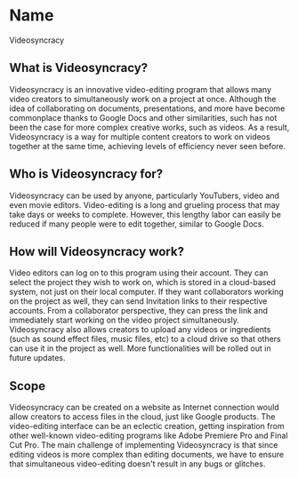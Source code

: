 # Name
Videosyncracy

## What is Videosyncracy?
Videosyncracy is an innovative video-editing program that allows many video creators to simultaneously work on a project at once. Although the idea of collaborating on documents, presentations, and more have become commonplace thanks to Google Docs and other similarities, such has not been the case for more complex creative works, such as videos. As a result, Videosyncracy is a way for multiple content creators to work on videos together at the same time, achieving levels of efficiency never seen before.

## Who is Videosyncracy for?
Videosyncracy can be used by anyone, particularly YouTubers, video and even movie editors. Video-editing is a long and grueling process that may take days or weeks to complete. However, this lengthy labor can easily be reduced if many people were to edit together, similar to Google Docs.

## How will Videosyncracy work?
Video editors can log on to this program using their account. They can select the project they wish to work on, which is stored in a cloud-based system, not just on their local computer. If they want collaborators working on the project as well, they can send Invitation links to their respective accounts. From a collaborator perspective, they can press the link and immediately start working on the video project simultaneously. Videosyncracy also allows creators to upload any videos or ingredients (such as sound effect files, music files, etc) to a cloud drive so that others can use it in the project as well. More functionalities will be rolled out in future updates.

## Scope
Videosyncracy can be created on a website as Internet connection would allow creators to access files in the cloud, just like Google products. The video-editing interface can be an eclectic creation, getting inspiration from other well-known video-editing programs like Adobe Premiere Pro and Final Cut Pro. The main challenge of implementing Videosyncracy is that since editing videos is more complex than editing documents, we have to ensure that simultaneous video-editing doesn't result in any bugs or glitches.
